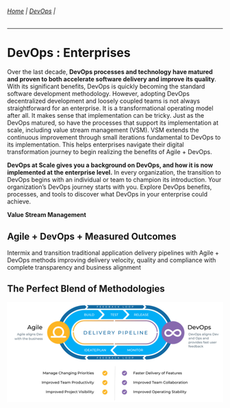 ###### [Home](https://github.com/RyKaj/Documentation/blob/master/README.md) | [DevOps](https://github.com/RyKaj/Documentation/tree/master/DevOps/README.md) |
------------

DevOps : Enterprises
=============================================



Over the last decade, **DevOps processes and technology have matured and proven to both accelerate software delivery and improve its quality**. With its significant benefits, DevOps is quickly becoming the standard software development methodology. However, adopting DevOps decentralized development and loosely coupled teams is not always straightforward for an enterprise. It is a transformational operating model after all. It makes sense that implementation can be tricky. Just as the DevOps matured, so have the processes that support its implementation at scale, including value stream management (VSM). VSM extends the continuous improvement through small iterations fundamental to DevOps to its implementation. This helps enterprises navigate their digital transformation journey to begin realizing the benefits of Agile + DevOps.

**DevOps at Scale gives you a background on DevOps, and how it is now implemented at the enterprise level.** In every organization, the transition to DevOps begins with an individual or team to champion its introduction. Your organization’s DevOps journey starts with you. Explore DevOps benefits, processes, and tools to discover what DevOps in your enterprise could achieve.

  

**Value Stream Management**

Agile + DevOps + Measured Outcomes
----------------------------------

Intermix and transition traditional application delivery pipelines with Agile + DevOps methods improving delivery velocity, quality and compliance with complete transparency and business alignment

The Perfect Blend of Methodologies
----------------------------------

  
<img src="./attachments/463532372.svg" alt="" />


